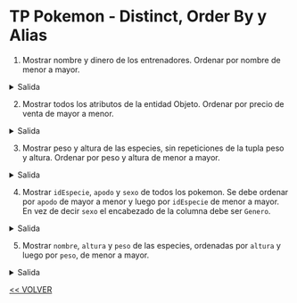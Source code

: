 # TP Pokemon - Distinct, Order By y Alias

1) Mostrar nombre y dinero de los entrenadores. Ordenar por nombre de menor a mayor.

<details>
    <summary>Salida</summary>

| nombre             | dinero    |
| :---:              | :---:     |
| abrilchauq         | 50000     |
| Liono02            | 10000     |
| LucasMedina04      | 10000     |
| luchoxx87          | 10000     |
| magalirodriguez09  | 15000     |
| recalDER           | 10000     |

**6 filas**

</details>

2) Mostrar todos los atributos de la entidad Objeto. Ordenar por precio de venta de mayor a menor.

<details>
    <summary>Salida</summary>

| idObjeto  | nombre        | precioVenta | precioCompra |
| :---:     | :---:         | :---:       | :---:        |
| 3         | Piedra agua   | 1500        | 2100         |
| 4         | Piedra fuego  | 1500        | 2100         |
| 5         | Piedra trueno | 1500        | 2100         |
| ...       | ...           | ...         | ...          |

**5 filas**

</details>

3) Mostrar peso y altura de las especies, sin repeticiones de la tupla peso y altura. Ordenar por peso y altura de menor a mayor.

<details>
    <summary>Salida</summary>

| peso  | altura |
| :---: | :---:  |
| 0.1   | 1.3    |
| 0.1   | 1.6    |
| 0.5   | 0.4    |
| ...   | ...    |

**209 filas**

</details>


4) Mostrar `idEspecie`, `apodo` y `sexo` de todos los pokemon. Se debe ordenar por `apodo` de mayor a menor y luego por `idEspecie` de menor a mayor. En vez de decir `sexo` el encabezado de la columna debe ser `Genero`.

<details>
    <summary>Salida</summary>

| idEspecie | apodo  | genero |
| :---:     | :---:  | :---:  |
| 150       | Xavier | _NULL_ |
| 154       | Koki   | H      |
| 19        | Jazim  | H      |
| ...       | ...    | ...    |

**36 filas**

</details>

5) Mostrar `nombre`, `altura` y `peso` de las especies, ordenadas por `altura` y luego por `peso`, de menor a mayor.

<details>
    <summary>Salida</summary>

| nombre    | altura | peso  |
| :---:     | :---:  | :---: |
| Diglet    | 0.2    | 0.8   |
| Natu      | 0.2    | 2     |
| Igglybuff | 0.3    | 1     |
| ...       | ...    | ...   |

**230 filas**
    
</details>

[<< VOLVER](../04%20BD/README.md)
